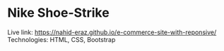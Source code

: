 # Nike Shoe-Strike
Live link: https://nahid-eraz.github.io/e-commerce-site-with-reponsive/
Technologies: HTML, CSS, Bootstrap
